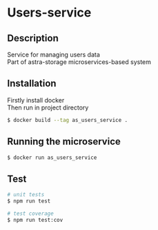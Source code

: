 # Users-service

## Description

Service for managing users data\
Part of astra-storage microservices-based system

## Installation

Firstly install docker\
Then run in project directory

```bash
$ docker build --tag as_users_service .
```

## Running the microservice

```bash
$ docker run as_users_service
```

## Test

```bash
# unit tests
$ npm run test

# test coverage
$ npm run test:cov
```

